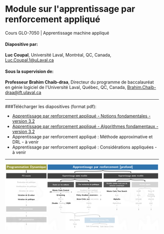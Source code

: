 # Module sur l'apprentissage par renforcement appliqué 
Cours GLO-7050 | Apprentissage machine appliqué

#### Diapositive par:
 **Luc Coupal**, Université Laval, Montréal, QC, Canada, [Luc.Coupal.1@uLaval.ca](Luc.Coupal.1@uLaval.ca) 

#### Sous la supervision de:

**Professeur Brahim Chaib-draa**, Directeur du programme de baccalauréat en génie logiciel de l'Université Laval, Québec, QC, Canada,
[Brahim.Chaib-draa@ift.ulaval.ca](Brahim.Chaib-draa@ift.ulaval.ca)

---

###Télécharger les diapositives (format pdf): 
- [Apprentissage par renforcement appliqué - Notions fondamentales - version 3.2](https://github.com/RedLeader962/GLO-7050-Module-Apprentissage-par-renforcement/raw/master/RL-Notions-fondamentales-v32.pdf) 
- [Apprentissage par renforcement appliqué - Algorithmes fondamentaux - version 3.2](https://github.com/RedLeader962/GLO-7050-Module-Apprentissage-par-renforcement/raw/master/DPAndRL-Algorithmes-fondamentaux-v32.pdf) 
- Apprentissage par renforcement appliqué : Méthode approximative et DRL - à venir
- Apprentissage par renforcement appliqué : Considérations appliquées  - à venir

---

![algorithmeCouvertDansLeCours](images/algorithmeCouvertDansLeCours.png) 
